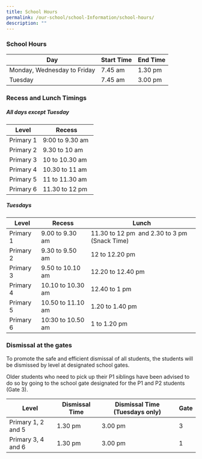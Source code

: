 ```yaml
---
title: School Hours
permalink: /our-school/school-Information/school-hours/
description: ""
---
```


### School Hours


| Day | Start Time | End Time |
|---|---|---|
| Monday, Wednesday to Friday | 7.45 am | 1.30 pm |
| Tuesday | 7.45 am | 3.00 pm |

  

### Recess and Lunch Timings

  
##### All days except Tuesday

| Level | Recess |
|---|---|
| Primary 1 | 9:00 to 9.30 am |
| Primary 2 | 9.30 to 10 am   |
| Primary 3 | 10 to 10.30 am  |  
| Primary 4 | 10.30 to 11 am  |
| Primary 5 | 11 to 11.30 am  |
| Primary 6 | 11.30 to 12 pm  |

  
##### Tuesdays

| Level | Recess | Lunch |
|---|---|---|
| Primary 1 | 9.00 to 9.30 am   | 11.30 to 12 pm  and 2.30 to 3 pm (Snack Time) |
| Primary 2 | 9.30 to 9.50 am   | 12 to 12.20 pm    |
| Primary 3 | 9.50 to 10.10 am  | 12.20 to 12.40 pm |
| Primary 4 | 10.10 to 10.30 am | 12.40 to 1 pm     |
| Primary 5 | 10.50 to 11.10 am | 1.20 to 1.40 pm   |
| Primary 6 | 10:30 to 10.50 am | 1 to 1.20 pm      |

  
### Dismissal at the gates

To promote the safe and efficient dismissal of all students, the students will be dismissed by level at designated school gates. 

Older students who need to pick up their P1 siblings have been advised to do so by going to the school gate designated for the P1 and P2 students (Gate 3).

| Level | Dismissal Time | Dismissal Time (Tuesdays only) | Gate |
|---|---|---|---|
| Primary 1, 2 and 5 | 1.30 pm | 3.00 pm | 3 |
| Primary 3, 4 and 6 | 1.30 pm | 3.00 pm | 1 |
